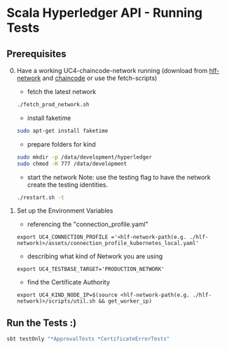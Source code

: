 # Scala Hyperledger API - Running Tests

## Prerequisites
0. Have a working UC4-chaincode-network running 
    (download from [hlf-network](https://github.com/upb-uc4/hlf-network)
    and  [chaincode](https://github.com/upb-uc4/hlf-chaincode)
    or use the fetch-scripts)
    
    - fetch the latest network
    ```sh
    ./fetch_prod_network.sh
    ```

    - install faketime
    ```sh
    sudo apt-get install faketime
    ```

    - prepare folders for kind
    ```sh
    sudo mkdir -p /data/development/hyperledger
    sudo chmod -R 777 /data/development
    ```

    - start the network
    Note:  use the testing flag to have the network create the testing identities.
    ```sh
    ./restart.sh -t
    ```

1. Set up the Environment Variables
    - referencing the "connection_profile.yaml" 
    ```shell script
    export UC4_CONNECTION_PROFILE ='<hlf-network-path(e.g. ./hlf-network)>/assets/connection_profile_kubernetes_local.yaml'
    ```
    - describing what kind of Network you are using
    ```shell script
    export UC4_TESTBASE_TARGET='PRODUCTION_NETWORK'
    ```
    - find the Certificate Authority 
    ```shell script
    export UC4_KIND_NODE_IP=$(source <hlf-network-path(e.g. ./hlf-network)>/scripts/util.sh && get_worker_ip)
    ```

## Run the Tests :)

```sbt
sbt testOnly "*ApprovalTests *CertificateErrorTests"
```
